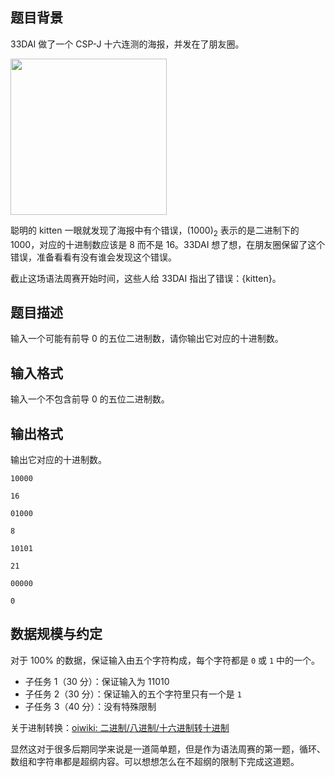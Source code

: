 ## 题目背景

33DAI 做了一个 CSP-J 十六连测的海报，并发在了朋友圈。

<img src="/file/2/%E5%B9%BB%E7%81%AF%E7%89%871.JPG" width=250 />

聪明的 kitten 一眼就发现了海报中有个错误，$(1000)_2$ 表示的是二进制下的 $1000$，对应的十进制数应该是 $8$ 而不是 $16$。33DAI 想了想，在朋友圈保留了这个错误，准备看看有没有谁会发现这个错误。

截止这场语法周赛开始时间，这些人给 33DAI 指出了错误：$\{\text{kitten}\}$。

## 题目描述

输入一个可能有前导 $0$ 的五位二进制数，请你输出它对应的十进制数。

## 输入格式

输入一个不包含前导 $0$ 的五位二进制数。

## 输出格式

输出它对应的十进制数。

```input1
10000
```

```output1
16
```

```input2
01000
```

```output2
8
```

```input3
10101
```

```output3
21
```

```input4
00000
```

```output4
0
```

## 数据规模与约定

对于 $100\%$ 的数据，保证输入由五个字符构成，每个字符都是 `0` 或 `1` 中的一个。

- 子任务 1（30 分）：保证输入为 $11010$
- 子任务 2（30 分）：保证输入的五个字符里只有一个是  `1`
- 子任务 3（40 分）：没有特殊限制

关于进制转换：[oiwiki: 二进制/八进制/十六进制转十进制](https://oiwiki.33dai.cn/math/base/#%E4%BA%8C%E8%BF%9B%E5%88%B6%E5%85%AB%E8%BF%9B%E5%88%B6%E5%8D%81%E5%85%AD%E8%BF%9B%E5%88%B6%E8%BD%AC%E5%8D%81%E8%BF%9B%E5%88%B6)

显然这对于很多后期同学来说是一道简单题，但是作为语法周赛的第一题，循环、数组和字符串都是超纲内容。可以想想怎么在不超纲的限制下完成这道题。
